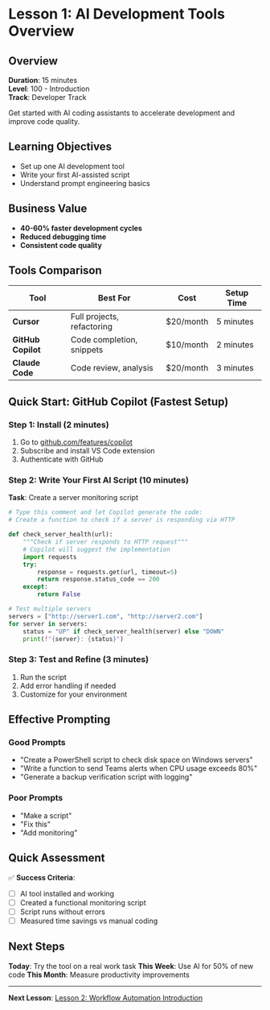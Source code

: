 # Lesson 1: AI Development Tools Overview

## Overview
**Duration**: 15 minutes  
**Level**: 100 - Introduction  
**Track**: Developer Track

Get started with AI coding assistants to accelerate development and improve code quality.

## Learning Objectives
- Set up one AI development tool
- Write your first AI-assisted script
- Understand prompt engineering basics

## Business Value
- **40-60% faster development cycles**
- **Reduced debugging time**
- **Consistent code quality**

## Tools Comparison

| Tool | Best For | Cost | Setup Time |
|------|----------|------|------------|
| **Cursor** | Full projects, refactoring | $20/month | 5 minutes |
| **GitHub Copilot** | Code completion, snippets | $10/month | 2 minutes |
| **Claude Code** | Code review, analysis | $20/month | 3 minutes |

## Quick Start: GitHub Copilot (Fastest Setup)

### Step 1: Install (2 minutes)
1. Go to [github.com/features/copilot](https://github.com/features/copilot)
2. Subscribe and install VS Code extension
3. Authenticate with GitHub

### Step 2: Write Your First AI Script (10 minutes)

**Task**: Create a server monitoring script

```python
# Type this comment and let Copilot generate the code:
# Create a function to check if a server is responding via HTTP

def check_server_health(url):
    """Check if server responds to HTTP request"""
    # Copilot will suggest the implementation
    import requests
    try:
        response = requests.get(url, timeout=5)
        return response.status_code == 200
    except:
        return False

# Test multiple servers
servers = ["http://server1.com", "http://server2.com"]
for server in servers:
    status = "UP" if check_server_health(server) else "DOWN"
    print(f"{server}: {status}")
```

### Step 3: Test and Refine (3 minutes)
1. Run the script
2. Add error handling if needed
3. Customize for your environment

## Effective Prompting

### Good Prompts
- "Create a PowerShell script to check disk space on Windows servers"
- "Write a function to send Teams alerts when CPU usage exceeds 80%"
- "Generate a backup verification script with logging"

### Poor Prompts
- "Make a script"
- "Fix this"
- "Add monitoring"

## Quick Assessment

✅ **Success Criteria**:
- [ ] AI tool installed and working
- [ ] Created a functional monitoring script
- [ ] Script runs without errors
- [ ] Measured time savings vs manual coding

## Next Steps

**Today**: Try the tool on a real work task
**This Week**: Use AI for 50% of new code
**This Month**: Measure productivity improvements

---

**Next Lesson**: [Lesson 2: Workflow Automation Introduction](lesson-02-workflow-automation.md)